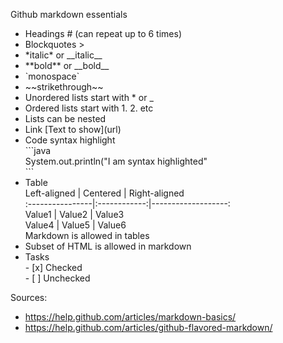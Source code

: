 Github markdown essentials

* Headings \# (can repeat up to 6 times)<br>
* Blockquotes \><br>
* \*italic\* or \_\_italic\_\_<br>
* \*\*bold\*\* or \_\_bold\_\_<br>
* \`monospace\`
* \~\~strikethrough\~\~
* Unordered lists start with \* or \_<br>
* Ordered lists start with 1. 2. etc<br>
* Lists can be nested<br>
* Link \[Text to show\]\(url\)<br>
* Code syntax highlight<br>
\`\`\`java<br>
System.out.println("I am syntax highlighted"<br>
\`\`\`<br>
* Table<br>
Left-aligned \| Centered \| Right-aligned<br>
\:----------------|\:------------:|-------------------:<br>
Value1 \| Value2 \| Value3<br>
Value4 \| Value5 \| Value6<br>
Markdown is allowed in tables<br>
* Subset of HTML is allowed in markdown<br>
* Tasks <br>- \[x\] Checked<br>
\- [ ] Unchecked




Sources:
* https://help.github.com/articles/markdown-basics/
* https://help.github.com/articles/github-flavored-markdown/

